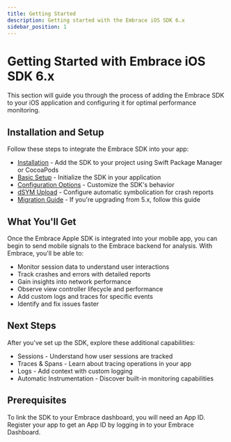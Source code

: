 ```yaml
---
title: Getting Started
description: Getting started with the Embrace iOS SDK 6.x
sidebar_position: 1
---
```


# Getting Started with Embrace iOS SDK 6.x

This section will guide you through the process of adding the Embrace SDK to your iOS application and configuring it for optimal performance monitoring.

## Installation and Setup

Follow these steps to integrate the Embrace SDK into your app:

- [Installation](/ios/6x/getting-started/installation.md) - Add the SDK to your project using Swift Package Manager or CocoaPods
- [Basic Setup](/ios/6x/getting-started/basic-setup.md) - Initialize the SDK in your application
- [Configuration Options](/ios/6x/getting-started/configuration-options.md) - Customize the SDK's behavior
- [dSYM Upload](/ios/6x/getting-started/dsym-upload.md) - Configure automatic symbolication for crash reports
- [Migration Guide](/ios/6x/getting-started/migration-guide.md) - If you're upgrading from 5.x, follow this guide

## What You'll Get

Once the Embrace Apple SDK is integrated into your mobile app, you can begin to send mobile signals to the Embrace backend for analysis. With Embrace, you'll be able to:

- Monitor session data to understand user interactions
- Track crashes and errors with detailed reports
- Gain insights into network performance
- Observe view controller lifecycle and performance
- Add custom logs and traces for specific events
- Identify and fix issues faster

## Next Steps

After you've set up the SDK, explore these additional capabilities:

- Sessions - Understand how user sessions are tracked
- Traces & Spans - Learn about tracing operations in your app
- Logs - Add context with custom logging
- Automatic Instrumentation - Discover built-in monitoring capabilities

## Prerequisites

To link the SDK to your Embrace dashboard, you will need an App ID. Register your app to get an App ID by logging in to your Embrace Dashboard.